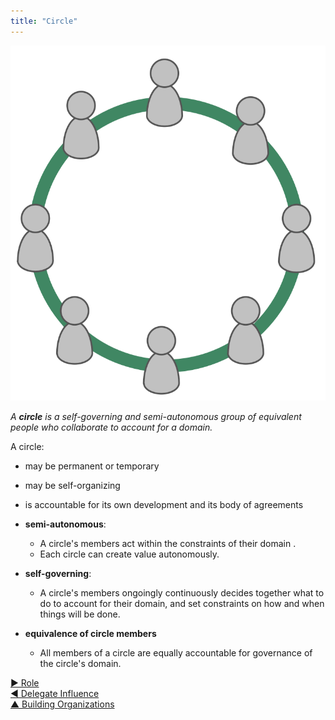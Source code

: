 ```yaml
---
title: "Circle"
---
```



![right,fit](img/circle/circle.png)  

_A **circle** is a self-governing and semi-autonomous group of equivalent people who collaborate to account for a domain._

A circle:

-   may be permanent or temporary
-   may be self-organizing
-   is accountable for its own development and its body of agreements



-   **semi-autonomous**:
    -   A circle's members act within the constraints of their domain .
    -   Each circle can create value autonomously.
-   **self-governing**:
    -   A circle's members ongoingly continuously decides together what to do to account for their domain, and set constraints on how and when things will be done.
-  **equivalence of circle members**
    -   All members of a circle are equally accountable for governance of the circle's domain.


[&#9654; Role](role.html)<br/>[&#9664; Delegate Influence](delegate-influence.html)<br/>[&#9650; Building Organizations](building-organizations.html)

